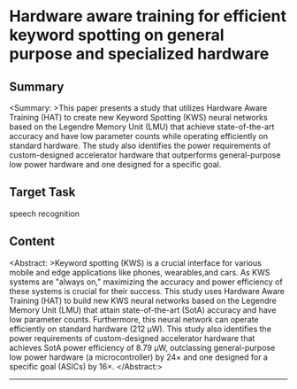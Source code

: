 # Hardware aware training for efficient keyword spotting on general purpose and specialized hardware

## Summary

<Summary: >This paper presents a study that utilizes Hardware Aware Training (HAT) to create new Keyword Spotting (KWS) neural networks based on the Legendre Memory Unit (LMU) that achieve state-of-the-art accuracy and have low parameter counts while operating efficiently on standard hardware. The study also identifies the power requirements of custom-designed accelerator hardware that outperforms general-purpose low power hardware and one designed for a specific goal.


## Target Task

speech recognition

## Content

<Abstract: >Keyword spotting (KWS) is a crucial interface for various mobile and edge applications like phones, wearables,and cars. As KWS systems are "always on," maximizing the accuracy and power efficiency of these systems is crucial for their success. This study uses Hardware Aware Training (HAT) to build new KWS neural networks based on the Legendre Memory Unit (LMU) that attain state-of-the-art (SotA) accuracy and have low parameter counts. Furthermore, this neural network can operate efficiently on standard hardware (212 µW). This study also identifies the power requirements of custom-designed accelerator hardware that achieves SotA power efficiency of 8.79 µW, outclassing general-purpose low power hardware (a microcontroller) by 24× and one designed for a specific goal (ASICs) by 16×.  </Abstract:>



---

